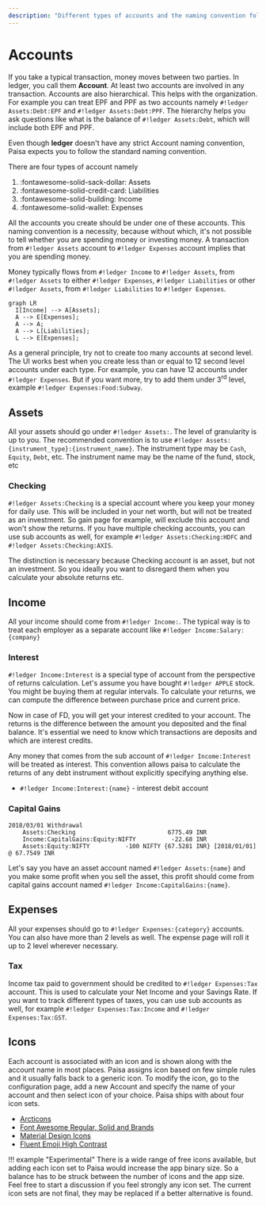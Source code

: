 ```yaml
---
description: "Different types of accounts and the naming convention followed by Paisa, an open source personal finance manager"
---
```


# Accounts

If you take a typical transaction, money moves between two parties. In
ledger, you call them **Account**. At least two accounts are involved
in any transaction. Accounts are also hierarchical. This helps with
the organization. For example you can treat EPF and PPF as two
accounts namely `#!ledger Assets:Debt:EPF` and `#!ledger
Assets:Debt:PPF`. The hierarchy helps you ask questions like what is
the balance of `#!ledger Assets:Debt`, which will include both EPF and
PPF.

Even though **ledger** doesn't have any strict Account naming
convention, Paisa expects you to follow the standard naming
convention.

There are four types of account namely

1. :fontawesome-solid-sack-dollar: Assets
1. :fontawesome-solid-credit-card: Liabilities
1. :fontawesome-solid-building: Income
1. :fontawesome-solid-wallet: Expenses

All the accounts you create should be under one of these
accounts. This naming convention is a necessity, because without
which, it's not possible to tell whether you are spending money or
investing money. A transaction from `#!ledger Assets` account to
`#!ledger Expenses` account implies that you are spending money.

Money typically flows from `#!ledger Income` to `#!ledger Assets`,
from `#!ledger Assets` to either `#!ledger Expenses`, `#!ledger
Liabilities` or other `#!ledger Assets`, from `#!ledger Liabilities`
to `#!ledger Expenses`.

``` mermaid
graph LR
  I[Income] --> A[Assets];
  A --> E[Expenses];
  A --> A;
  A --> L[Liabilities];
  L --> E[Expenses];
```

As a general principle, try not to create too many accounts at second
level. The UI works best when you create less than or equal to 12
second level accounts under each type. For example, you can have 12
accounts under `#!ledger Expenses`. But if you want more, try to add them under
3<sup>rd</sup> level, example `#!ledger Expenses:Food:Subway`.


## Assets

All your assets should go under `#!ledger Assets:`. The level of granularity is
up to you. The recommended convention is to use
`#!ledger Assets:{instrument_type}:{instrument_name}`. The instrument type may
be `Cash`, `Equity`, `Debt`, etc. The instrument name may be the name of
the fund, stock, etc

### Checking

`#!ledger Assets:Checking` is a special account where you keep your money for
daily use. This will be included in your net worth, but will not be
treated as an investment. So gain page for example, will exclude this
account and won't show the returns. If you have multiple checking
accounts, you can use sub accounts as well, for example `#!ledger
Assets:Checking:HDFC` and `#!ledger Assets:Checking:AXIS`.

The distinction is necessary because Checking account is an asset, but
not an investment. So you ideally you want to disregard them when you
calculate your absolute returns etc.


## Income

All your income should come from `#!ledger Income:`. The typical way
is to treat each employer as a separate account like `#!ledger
Income:Salary:{company}`

### Interest

`#!ledger Income:Interest` is a special type of account from the perspective of
returns calculation. Let's assume you have bought `#!ledger APPLE` stock. You
might be buying them at regular intervals. To calculate your returns,
we can compute the difference between purchase price and current
price.

Now in case of FD, you will get your interest credited to your
account. The returns is the difference between the amount you
deposited and the final balance. It's essential we need to know which
transactions are deposits and which are interest credits.

Any money that comes from the sub account of `#!ledger
Income:Interest` will be treated as interest. This convention allows
paisa to calculate the returns of any debt instrument without
explicitly specifying anything else.

* `#!ledger Income:Interest:{name}` - interest debit account


### Capital Gains

```ledger
2018/03/01 Withdrawal
    Assets:Checking                          6775.49 INR
    Income:CapitalGains:Equity:NIFTY          -22.68 INR
    Assets:Equity:NIFTY          -100 NIFTY {67.5281 INR} [2018/01/01] @ 67.7549 INR
```

Let's say you have an asset account named `#!ledger Assets:{name}` and
you make some profit when you sell the asset, this profit should come
from capital gains account named `#!ledger Income:CapitalGains:{name}`.

## Expenses

All your expenses should go to `#!ledger Expenses:{category}`
accounts. You can also have more than 2 levels as well. The expense
page will roll it up to 2 level wherever necessary.

### Tax

Income tax paid to government should be credited to `#!ledger
Expenses:Tax` account. This is used to calculate your Net Income and
your Savings Rate. If you want to track different types of taxes, you
can use sub accounts as well, for example `#!ledger Expenses:Tax:Income`
and `#!ledger Expenses:Tax:GST`.


## Icons

Each account is associated with an icon and is shown along with the
account name in most places. Paisa assigns icon based on few simple
rules and it usually falls back to a generic icon. To modify the icon,
go to the configuration page, add a new Account and specify the name
of your account and then select icon of your choice. Paisa ships with
about four icon sets.

* [Arcticons](https://arcticons.onnno.nl/)
* [Font Awesome Regular, Solid and Brands](https://fontawesome.com/search?o=r&m=free&s=solid)
* [Material Design Icons](https://materialdesignicons.com/)
* [Fluent Emoji High Contrast](https://icon-sets.iconify.design/fluent-emoji-high-contrast/)


!!! example "Experimental"
    There is a wide range of free icons available, but adding each
    icon set to Paisa would increase the app binary size. So a balance
    has to be struck between the number of icons and the app
    size. Feel free to start a discussion if you feel strongly any
    icon set. The current icon sets are not final, they may be
    replaced if a better alternative is found.
